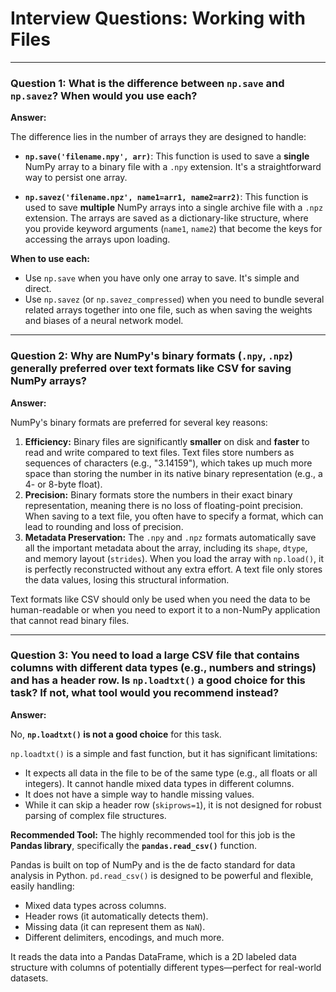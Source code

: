 # Interview Questions: Working with Files

---

### Question 1: What is the difference between `np.save` and `np.savez`? When would you use each?

**Answer:**

The difference lies in the number of arrays they are designed to handle:

-   **`np.save('filename.npy', arr)`**: This function is used to save a **single** NumPy array to a binary file with a `.npy` extension. It's a straightforward way to persist one array.

-   **`np.savez('filename.npz', name1=arr1, name2=arr2)`**: This function is used to save **multiple** NumPy arrays into a single archive file with a `.npz` extension. The arrays are saved as a dictionary-like structure, where you provide keyword arguments (`name1`, `name2`) that become the keys for accessing the arrays upon loading.

**When to use each:**
-   Use `np.save` when you have only one array to save. It's simple and direct.
-   Use `np.savez` (or `np.savez_compressed`) when you need to bundle several related arrays together into one file, such as when saving the weights and biases of a neural network model.

---

### Question 2: Why are NumPy's binary formats (`.npy`, `.npz`) generally preferred over text formats like CSV for saving NumPy arrays?

**Answer:**

NumPy's binary formats are preferred for several key reasons:

1.  **Efficiency:** Binary files are significantly **smaller** on disk and **faster** to read and write compared to text files. Text files store numbers as sequences of characters (e.g., "3.14159"), which takes up much more space than storing the number in its native binary representation (e.g., a 4- or 8-byte float).
2.  **Precision:** Binary formats store the numbers in their exact binary representation, meaning there is no loss of floating-point precision. When saving to a text file, you often have to specify a format, which can lead to rounding and loss of precision.
3.  **Metadata Preservation:** The `.npy` and `.npz` formats automatically save all the important metadata about the array, including its `shape`, `dtype`, and memory layout (`strides`). When you load the array with `np.load()`, it is perfectly reconstructed without any extra effort. A text file only stores the data values, losing this structural information.

Text formats like CSV should only be used when you need the data to be human-readable or when you need to export it to a non-NumPy application that cannot read binary files.

---

### Question 3: You need to load a large CSV file that contains columns with different data types (e.g., numbers and strings) and has a header row. Is `np.loadtxt()` a good choice for this task? If not, what tool would you recommend instead?

**Answer:**

No, **`np.loadtxt()` is not a good choice** for this task.

`np.loadtxt()` is a simple and fast function, but it has significant limitations:
-   It expects all data in the file to be of the same type (e.g., all floats or all integers). It cannot handle mixed data types in different columns.
-   It does not have a simple way to handle missing values.
-   While it can skip a header row (`skiprows=1`), it is not designed for robust parsing of complex file structures.

**Recommended Tool:**
The highly recommended tool for this job is the **Pandas library**, specifically the **`pandas.read_csv()`** function.

Pandas is built on top of NumPy and is the de facto standard for data analysis in Python. `pd.read_csv()` is designed to be powerful and flexible, easily handling:
-   Mixed data types across columns.
-   Header rows (it automatically detects them).
-   Missing data (it can represent them as `NaN`).
-   Different delimiters, encodings, and much more.

It reads the data into a Pandas DataFrame, which is a 2D labeled data structure with columns of potentially different types—perfect for real-world datasets.
